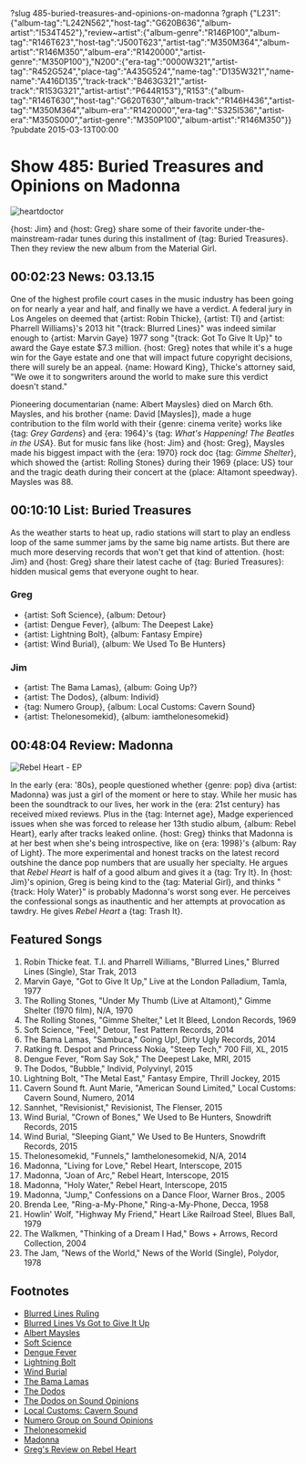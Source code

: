 ?slug 485-buried-treasures-and-opinions-on-madonna
?graph {"L231":{"album-tag":"L242N562","host-tag":"G620B636","album-artist":"I534T452"},"review~artist":{"album-genre":"R146P100","album-tag":"R146T623","host-tag":"J500T623","artist-tag":"M350M364","album-artist":"R146M350","album-era":"R1420000","artist-genre":"M350P100"},"N200":{"era-tag":"0000W321","artist-tag":"R452G524","place-tag":"A435G524","name-tag":"D135W321","name-name":"A416D135","track-track":"B463G321","artist-track":"R153G321","artist-artist":"P644R153"},"R153":{"album-tag":"R146T630","host-tag":"G620T630","album-track":"R146H436","artist-tag":"M350M364","album-era":"R1420000","era-tag":"S325I536","artist-era":"M350S000","artist-genre":"M350P100","album-artist":"R146M350"}}
?pubdate 2015-03-13T00:00

# Show 485: Buried Treasures and Opinions on Madonna

![heartdoctor](//static.soundopinions.org/images/2014/buriedtreasures_web2.jpg)

{host: Jim} and {host: Greg} share some of their favorite under-the-mainstream-radar tunes during this installment of {tag: Buried Treasures}. Then they review the new album from the Material Girl.

## 00:02:23 News: 03.13.15
One of the highest profile court cases in the music industry has been going on for nearly a year and half, and finally we have a verdict. A federal jury in Los Angeles on deemed that {artist: Robin Thicke}, {artist: TI} and {artist: Pharrell Williams}'s 2013 hit "{track: Blurred Lines}" was indeed similar enough to {artist: Marvin Gaye} 1977 song "{track: Got To Give It Up}" to award the Gaye estate $7.3 million. {host: Greg} notes that while it's a huge win for the Gaye estate and one that will impact future copyright decisions, there will surely be an appeal. {name: Howard King}, Thicke's attorney said, "We owe it to songwriters around the world to make sure this verdict doesn't stand."

Pioneering documentarian {name: Albert Maysles} died on March 6th. Maysles, and his brother {name: David [Maysles]}, made a huge contribution to the film world with their {genre: cinema verite} works like {tag: *Grey Gardens*} and {era: 1964}'s {tag: *What's Happening! The Beatles in the USA*}.  But for music fans like {host: Jim} and {host: Greg}, Maysles made his biggest impact with the {era: 1970} rock doc {tag: *Gimme Shelter*}, which showed the {artist: Rolling Stones} during their 1969 {place: US} tour and the tragic death during their concert at the {place: Altamont speedway}. Maysles was 88.

## 00:10:10 List: Buried Treasures
As the weather starts to heat up, radio stations will start to play an endless loop of the same summer jams by the same big name artists. But there are much more deserving records that won't get that kind of attention. {host: Jim} and {host: Greg} share their latest cache of {tag: Buried Treasures}: hidden musical gems that everyone ought to hear.

### Greg
- {artist: Soft Science}, {album: Detour}
- {artist: Dengue Fever}, {album: The Deepest Lake}  
- {artist: Lightning Bolt}, {album: Fantasy Empire}
- {artist: Wind Burial}, {album: We Used To Be Hunters}

### Jim
- {artist: The Bama Lamas}, {album: Going Up?}
- {artist: The Dodos}, {album: Individ}
- {tag: Numero Group}, {album: Local Customs: Cavern Sound}
- {artist: Thelonesomekid}, {album: iamthelonesomekid}


## 00:48:04 Review: Madonna
![Rebel Heart - EP](http://is3.mzstatic.com/image/thumb/Music3/v4/dd/e0/0b/dde00bdd-641d-5085-47ca-d4f211fb3f75/UMG_cvrart_00602547303462_01_RGB72_1500x1500_15UMGIM15308.jpg/600x600bb-85.jpg "20044/980472557")

In the early {era: '80s}, people questioned whether {genre: pop} diva {artist: Madonna} was just a girl of the moment or here to stay. While her music has been the soundtrack to our lives, her work in the {era: 21st century} has received mixed reviews. Plus in the {tag: Internet age}, Madge experienced issues when she was forced to release her 13th studio album, {album: Rebel Heart}, early after tracks leaked online. {host: Greg} thinks that Madonna is at her best when she's being introspective, like on {era: 1998}'s {album: Ray of Light}. The more experimental and honest tracks on the latest record outshine the dance pop numbers that are usually her specialty. He argues that *Rebel Heart* is half of a good album and gives it a {tag: Try It}. In {host: Jim}'s opinion, Greg is being kind to the {tag: Material Girl}, and thinks "{track: Holy Water}" is probably Madonna's worst song ever. He perceives the confessional songs as inauthentic and her attempts at provocation as tawdry. He gives *Rebel Heart* a {tag: Trash It}.  


## Featured Songs
1. Robin Thicke feat. T.I. and Pharrell Williams, "Blurred Lines," Blurred Lines (Single), Star Trak, 2013 
1. Marvin Gaye, "Got to Give It Up," Live at the London Palladium, Tamla, 1977 
1. The Rolling Stones, "Under My Thumb (Live at Altamont)," Gimme Shelter (1970 film), N/A, 1970 
1. The Rolling Stones, "Gimme Shelter," Let It Bleed, London Records, 1969 
1. Soft Science, "Feel," Detour, Test Pattern Records, 2014 
1. The Bama Lamas, "Sambuca," Going Up!, Dirty Ugly Records, 2014 
1. Ratking ft. Despot and Princess Nokia, "Steep Tech," 700 Fill, XL, 2015 
1. Dengue Fever, "Rom Say Sok," The Deepest Lake, MRI, 2015 
1. The Dodos, "Bubble," Individ, Polyvinyl, 2015  
1. Lightning Bolt, "The Metal East," Fantasy Empire, Thrill Jockey, 2015 
1. Cavern Sound ft. Aunt Marie, "American Sound Limited," Local Customs: Cavern Sound, Numero, 2014
1. Sannhet, "Revisionist," Revisionist, The Flenser, 2015 
1. Wind Burial, "Crown of Bones," We Used to Be Hunters, Snowdrift Records, 2015 
1. Wind Burial, "Sleeping Giant," We Used to Be Hunters, Snowdrift Records, 2015 
1. Thelonesomekid, "Funnels," Iamthelonesomekid, N/A, 2014 
1. Madonna, "Living for Love," Rebel Heart, Interscope, 2015 
1. Madonna, "Joan of Arc," Rebel Heart, Interscope, 2015 
1. Madonna, "Holy Water," Rebel Heart, Interscope, 2015 
1. Madonna, "Jump," Confessions on a Dance Floor, Warner Bros., 2005 
1. Brenda Lee, "Ring-a-My-Phone," Ring-a-My-Phone, Decca, 1958 
1. Howlin' Wolf, "Highway My Friend," Heart Like Railroad Steel, Blues Ball, 1979 
1. The Walkmen, "Thinking of a Dream I Had," Bows + Arrows, Record Collection, 2004  
1. The Jam, "News of the World," News of the World (Single), Polydor, 1978 


## Footnotes
- [Blurred Lines Ruling](http://www.latimes.com/local/california/la-me-blurred-lines-trial-20150311-story.html#page=1)
- [Blurred Lines Vs Got to Give It Up](https://www.youtube.com/watch?v=ziz9HW2ZmmY)
- [Albert Maysles](http://www.nytimes.com/2015/03/07/movies/albert-maysles-pioneering-documentarian-dies-at-88.html)
- [Soft Science](http://testpatternrecords.bandcamp.com/album/detour)
- [Dengue Fever](http://denguefevermusic.com/)
- [Lightning Bolt](http://laserbeast.com/)
- [Wind Burial](http://windburial.bandcamp.com/)
- [The Bama Lamas](http://thebamalamas.bandcamp.com/)
- [The Dodos](http://www.dodosmusic.net/)
- [The Dodos on Sound Opinions](/show/208/)
- [Local Customs: Cavern Sound](http://numerogroup.com/products/local-customs-cavern-sound)
- [Numero Group on Sound Opinions](/show/167/)
- [Thelonesomekid](http://www.thelonesomekid.com/)
- [Madonna](http://www.madonna.com/)
- [Greg's Review on Rebel Heart](http://www.chicagotribune.com/entertainment/music/kot/ct-madonna-rebel-heart-review-new-madonna-album-20150306-column.html)
